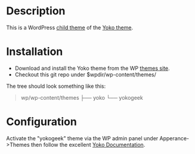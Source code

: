 Description
===========

This is a WordPress [child theme](http://codex.wordpress.org/Child_Themes) of
the [Yoko theme](http://www.elmastudio.de/wordpress-themes/yoko/).

Installation
============

* Download and install the Yoko theme from the WP [themes site](http://wordpress.org/extend/themes/yoko).
* Checkout this git repo under $wpdir/wp-content/themes/

The tree should look something like this:

> wp/wp-content/themes
> ├── yoko
> └── yokogeek

Configuration
=============

Activate the "yokogeek" theme via the WP admin panel under Apperance->Themes then follow the excellent [Yoko Documentation](http://www.elmastudio.de/wp-content/uploads/themes/yoko-theme-documentation-en.pdf).
